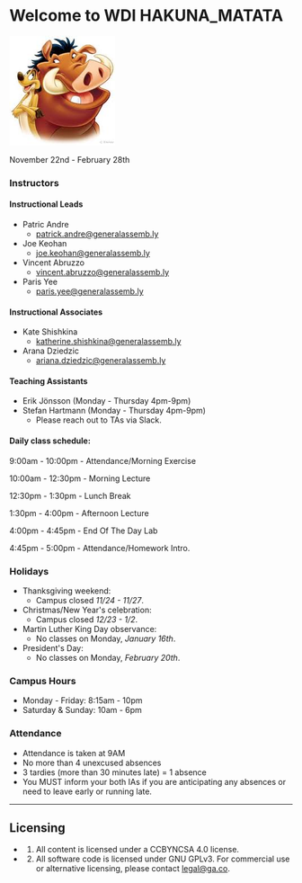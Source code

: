 # Welcome to WDI HAKUNA_MATATA

![Timon&Pumbaa](Timon&Pumbaa.jpeg)

November 22nd - February 28th

### Instructors
#### Instructional Leads
- Patric Andre
	- patrick.andre@generalassemb.ly
- Joe Keohan
	- joe.keohan@generalassemb.ly
- Vincent Abruzzo
  - vincent.abruzzo@generalassemb.ly
- Paris Yee
	- paris.yee@generalassemb.ly

#### Instructional Associates
- Kate Shishkina
	- katherine.shishkina@generalassemb.ly
- Arana Dziedzic
  - ariana.dziedzic@generalassemb.ly

#### Teaching Assistants
- Erik Jönsson (Monday - Thursday 4pm-9pm)
- Stefan Hartmann (Monday - Thursday 4pm-9pm)
  - Please reach out to TAs via Slack.

#### Daily class schedule:
9:00am - 10:00pm - Attendance/Morning Exercise

10:00am - 12:30pm - Morning Lecture

12:30pm - 1:30pm - Lunch Break

1:30pm - 4:00pm - Afternoon Lecture

4:00pm - 4:45pm - End Of The Day Lab

4:45pm - 5:00pm - Attendance/Homework Intro.


### Holidays
- Thanksgiving weekend:
	- Campus closed *11/24 - 11/27*.
- Christmas/New Year's celebration:
  - Campus closed *12/23 - 1/2*.
- Martin Luther King Day observance:
 	- No classes on Monday, *January 16th*.
- President's Day:
	- No classes on Monday, *February 20th*.

### Campus Hours
- Monday - Friday: 8:15am - 10pm
- Saturday & Sunday: 10am - 6pm

### Attendance
- Attendance is taken at 9AM
- No more than 4 unexcused absences
- 3 tardies (more than 30 minutes late) = 1 absence
- You MUST inform your both IAs if you are anticipating any absences or need to leave early or running late.

---

## Licensing
- 1. All content is licensed under a CC­BY­NC­SA 4.0 license.
- 2. All software code is licensed under GNU GPLv3. For commercial use or alternative licensing, please contact legal@ga.co.
